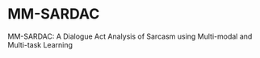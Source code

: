 # MM-SARDAC
MM-SARDAC: A Dialogue Act Analysis of Sarcasm using Multi-modal and Multi-task Learning
